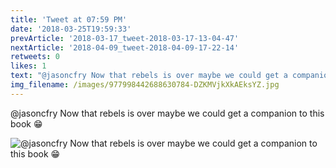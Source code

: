 ```yaml
---
title: 'Tweet at 07:59 PM'
date: '2018-03-25T19:59:33'
prevArticle: '2018-03-17_tweet-2018-03-17-13-04-47'
nextArticle: '2018-04-09_tweet-2018-04-09-17-22-14'
retweets: 0
likes: 1
text: "@jasoncfry Now that rebels is over maybe we could get a companion to this book 😁"
img_filename: /images/977998442688630784-DZKMVjkXkAEksYZ.jpg
---
```

@jasoncfry Now that rebels is over maybe we could get a companion to this book 😁

![@jasoncfry Now that rebels is over maybe we could get a companion to this book 😁](/images/977998442688630784-DZKMVjkXkAEksYZ.jpg "@jasoncfry Now that rebels is over maybe we could get a companion to this book 😁")